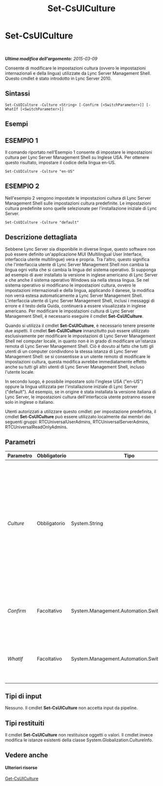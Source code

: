 ﻿---
title: Set-CsUICulture
TOCTitle: Set-CsUICulture
ms:assetid: 53fbc126-1df9-4ea0-8055-4e9530ab89d6
ms:mtpsurl: https://technet.microsoft.com/it-it/library/Gg398354(v=OCS.15)
ms:contentKeyID: 49300593
ms.date: 08/24/2015
mtps_version: v=OCS.15
ms.translationtype: HT
---

# Set-CsUICulture

 

_**Ultima modifica dell'argomento:** 2015-03-09_

Consente di modificare le impostazioni cultura (ovvero le impostazioni internazionali e della lingua) utilizzate da Lync Server Management Shell. Questo cmdlet è stato introdotto in Lync Server 2010.

## Sintassi

    Set-CsUICulture -Culture <String> [-Confirm [<SwitchParameter>]] [-WhatIf [<SwitchParameter>]]

## Esempi

## ESEMPIO 1

Il comando riportato nell'Esempio 1 consente di impostare le impostazioni cultura per Lync Server Management Shell su Inglese USA. Per ottenere questo risultato, impostare il codice della lingua en-US.

    Set-CsUICulture -Culture "en-US"

## ESEMPIO 2

Nell'esempio 2 vengono impostate le impostazioni cultura di Lync Server Management Shell sulle impostazioni cultura predefinite. Le impostazioni cultura predefinite sono quelle selezionate per l'installazione iniziale di Lync Server.

    Set-CsUICulture -Culture "default"

## Descrizione dettagliata

Sebbene Lync Server sia disponibile in diverse lingue, questo software non può essere definito un'applicazione MUI (Multilingual User Interface, interfaccia utente multilingue) vera e propria. Tra l'altro, questo significa che l'interfaccia utente di Lync Server Management Shell non cambia la lingua ogni volta che si cambia la lingua del sistema operativo. Si supponga ad esempio di aver installato la versione in inglese americano di Lync Server e che anche il sistema operativo Windows sia nella stessa lingua. Se nel sistema operativo si modificano le impostazioni cultura, ovvero le impostazioni internazionali e della lingua, applicando il danese, la modifica non verrà estesa automaticamente a Lync Server Management Shell. L'interfaccia utente di Lync Server Management Shell, inclusi i messaggi di errore e il testo della Guida, continuerà a essere visualizzata in inglese americano. Per modificare le impostazioni cultura di Lync Server Management Shell, è necessario eseguire il cmdlet **Set-CsUICulture**.

Quando si utilizza il cmdlet **Set-CsUICulture**, è necessario tenere presente due aspetti. Il cmdlet **Set-CsUICulture** innanzitutto può essere utilizzato esclusivamente per modificare le impostazioni di Lync Server Management Shell nel computer locale, in quanto non è in grado di modificare un'istanza remota di Lync Server Management Shell. Ciò è dovuto al fatto che tutti gli utenti di un computer condividono la stessa istanza di Lync Server Management Shell: se si consentisse a un utente remoto di modificare le impostazioni cultura, questa modifica avrebbe immediatamente effetto anche su tutti gli altri utenti di Lync Server Management Shell, incluso l'utente locale.

In secondo luogo, è possibile impostare solo l'inglese USA ("en-US") oppure la lingua utilizzata per l'installazione iniziale di Lync Server ("default"). Ad esempio, se in origine è stata installata la versione italiana di Lync Server, le impostazioni cultura dell'interfaccia utente potranno essere solo in inglese o italiano.

Utenti autorizzati a utilizzare questo cmdlet: per impostazione predefinita, il cmdlet **Set-CsUICulture** può essere utilizzato localmente dai membri dei seguenti gruppi: RTCUniversalUserAdmins, RTCUniversalServerAdmins, RTCUniversalReadOnlyAdmins.

## Parametri


<table>
<colgroup>
<col style="width: 25%" />
<col style="width: 25%" />
<col style="width: 25%" />
<col style="width: 25%" />
</colgroup>
<thead>
<tr class="header">
<th>Parametro</th>
<th>Obbligatorio</th>
<th>Tipo</th>
<th>Descrizione</th>
</tr>
</thead>
<tbody>
<tr class="odd">
<td><p><em>Culture</em></p></td>
<td><p>Obbligatorio</p></td>
<td><p>System.String</p></td>
<td><p>Consente di specificare le impostazioni cultura per Lync Server Management Shell. Impostare le impostazioni cultura su &quot;en-US&quot; per l'inglese (Stati Uniti) oppure su &quot;default&quot; per utilizzare la lingua scelta al momento dell'installazione iniziale di Lync Server.</p></td>
</tr>
<tr class="even">
<td><p><em>Confirm</em></p></td>
<td><p>Facoltativo</p></td>
<td><p>System.Management.Automation.SwitchParameter</p></td>
<td><p>Viene visualizzata una richiesta di conferma prima di eseguire il comando.</p></td>
</tr>
<tr class="odd">
<td><p><em>WhatIf</em></p></td>
<td><p>Facoltativo</p></td>
<td><p>System.Management.Automation.SwitchParameter</p></td>
<td><p>Descrive ciò che accadrebbe se si eseguisse il comando senza eseguirlo realmente.</p></td>
</tr>
</tbody>
</table>


## Tipi di input

Nessuno. Il cmdlet **Set-CsUICulture** non accetta input da pipeline.

## Tipi restituiti

Il cmdlet **Set-CsUICulture** non restituisce oggetti o valori. Il cmdlet invece modifica le istanze esistenti della classe System.Globalization.CultureInfo.

## Vedere anche

#### Ulteriori risorse

[Get-CsUICulture](get-csuiculture.md)


